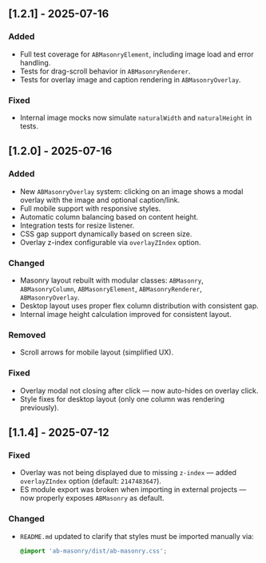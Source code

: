 ## [1.2.1] - 2025-07-16

### Added

- Full test coverage for `ABMasonryElement`, including image load and error handling.
- Tests for drag-scroll behavior in `ABMasonryRenderer`.
- Tests for overlay image and caption rendering in `ABMasonryOverlay`.

### Fixed

- Internal image mocks now simulate `naturalWidth` and `naturalHeight` in tests.

## [1.2.0] - 2025-07-16

### Added

- New `ABMasonryOverlay` system: clicking on an image shows a modal overlay with the image and optional caption/link.
- Full mobile support with responsive styles.
- Automatic column balancing based on content height.
- Integration tests for resize listener.
- CSS gap support dynamically based on screen size.
- Overlay z-index configurable via `overlayZIndex` option.

### Changed

- Masonry layout rebuilt with modular
  classes: `ABMasonry`, `ABMasonryColumn`, `ABMasonryElement`, `ABMasonryRenderer`, `ABMasonryOverlay`.
- Desktop layout uses proper flex column distribution with consistent gap.
- Internal image height calculation improved for consistent layout.

### Removed

- Scroll arrows for mobile layout (simplified UX).

### Fixed

- Overlay modal not closing after click — now auto-hides on overlay click.
- Style fixes for desktop layout (only one column was rendering previously).

## [1.1.4] - 2025-07-12

### Fixed

- Overlay was not being displayed due to missing `z-index` — added `overlayZIndex` option (default: `2147483647`).
- ES module export was broken when importing in external projects — now properly exposes `ABMasonry` as default.

### Changed

- `README.md` updated to clarify that styles must be imported manually via:
  ```css
  @import 'ab-masonry/dist/ab-masonry.css';
